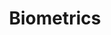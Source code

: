 ---
title: "Biometrics"
excerpt: "Research into subject identification and age-aware continuous user authentication."
collection: biometrics
type: "Research"
permalink: /biometrics/ContinuousAuthentication
venue: "University of South Florida"
location: "Tampa, Florida"
---